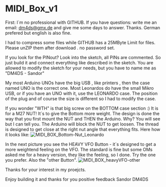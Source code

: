 # MIDI_Box_v1

First: I´m no professional with GITHUB.
If you have questions: write me an email: dm4ds@gmx.de and give me some days to answer. Thanks.
German prefered but english is also fine.

I had to compress some files while GITHUB has a 25MByte Limit for files.
Please unZIP them after download . no password set.

If you look for the PINout? Look into the sketch, all PINs are commented.
So just build it and connect everything like described in the sketch.
You are allowed to modify the sketch for your needs, but you have to name me as "DM4DS - Sandor"

My most Arduino UNOs have the big USB , like printers , then the case named UNO is the correct one.
Most Leonardos do have the small Mikro USB, or if you have an UNO with it, use the LEONARDO case.
The position of the plug and of course the size is different so I had to modify the case.

If you wonder "WTH" is that big screw on the BOTTOM  case section :)
It is for a M27 NUT! It´s to give the Bottom more weight.
The design is done the way that you first mount the NUT and THEN the Arduino. Why?
You will see but I can tell you. The Arduino will block the NUT to get loosen. The thread
is designed to get close at the right nut angle that everything fits. Here how it looks like:
![MIDI_BOX_Bottom-Nut_Leonardo](https://user-images.githubusercontent.com/36482423/110248252-702d1700-7f70-11eb-825f-1faac9f66c14.jpg)


In the next picture you see the HEAVY VFO Button - it´s designed to get a more weightend feeling on the VFO.
The standard is fine but some OMs asked me for a heavy version, they like the feeling, so I done.
Try the one you prefer. Also the "other Button".
![MIDI_BOX_heavyVFO-other](https://user-images.githubusercontent.com/36482423/110248334-c8fcaf80-7f70-11eb-9a19-080294e85291.jpg)


Thanks for your interest in my proejcts.

 Enjoy building it and thanks for you positive feedback
 Sandor
 DM4DS

